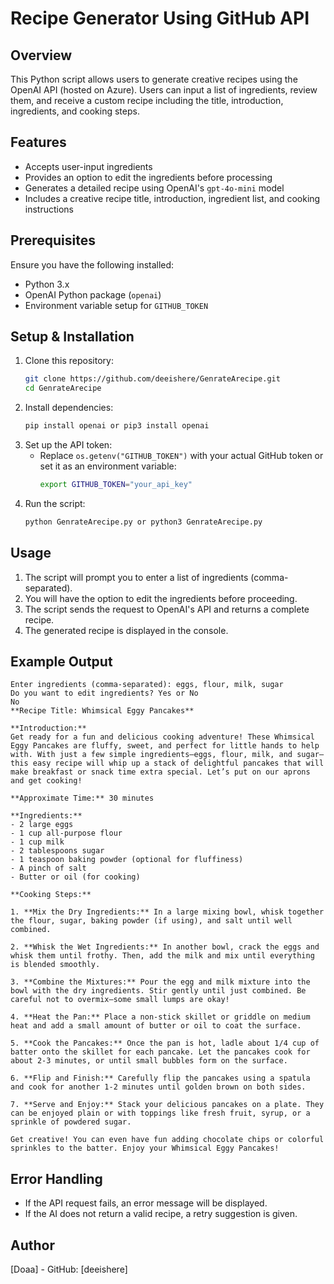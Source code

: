 # Recipe Generator Using GitHub API

## Overview
This Python script allows users to generate creative recipes using the OpenAI API (hosted on Azure). Users can input a list of ingredients, review them, and receive a custom recipe including the title, introduction, ingredients, and cooking steps.

## Features
- Accepts user-input ingredients
- Provides an option to edit the ingredients before processing
- Generates a detailed recipe using OpenAI's `gpt-4o-mini` model
- Includes a creative recipe title, introduction, ingredient list, and cooking instructions

## Prerequisites
Ensure you have the following installed:
- Python 3.x
- OpenAI Python package (`openai`)
- Environment variable setup for `GITHUB_TOKEN`

## Setup & Installation
1. Clone this repository:
   ```bash
   git clone https://github.com/deeishere/GenrateArecipe.git
   cd GenrateArecipe
   ```
2. Install dependencies:
   ```bash
   pip install openai or pip3 install openai
   ```
3. Set up the API token:
   - Replace `os.getenv("GITHUB_TOKEN")` with your actual GitHub token or set it as an environment variable:
     ```bash
     export GITHUB_TOKEN="your_api_key"
     ```
4. Run the script:
   ```bash
   python GenrateArecipe.py or python3 GenrateArecipe.py
   ```

## Usage
1. The script will prompt you to enter a list of ingredients (comma-separated).
2. You will have the option to edit the ingredients before proceeding.
3. The script sends the request to OpenAI's API and returns a complete recipe.
4. The generated recipe is displayed in the console.

## Example Output
```
Enter ingredients (comma-separated): eggs, flour, milk, sugar
Do you want to edit ingredients? Yes or No
No
**Recipe Title: Whimsical Eggy Pancakes**

**Introduction:**
Get ready for a fun and delicious cooking adventure! These Whimsical Eggy Pancakes are fluffy, sweet, and perfect for little hands to help with. With just a few simple ingredients—eggs, flour, milk, and sugar—this easy recipe will whip up a stack of delightful pancakes that will make breakfast or snack time extra special. Let’s put on our aprons and get cooking!

**Approximate Time:** 30 minutes 

**Ingredients:**
- 2 large eggs
- 1 cup all-purpose flour
- 1 cup milk
- 2 tablespoons sugar
- 1 teaspoon baking powder (optional for fluffiness)
- A pinch of salt
- Butter or oil (for cooking)

**Cooking Steps:**

1. **Mix the Dry Ingredients:** In a large mixing bowl, whisk together the flour, sugar, baking powder (if using), and salt until well combined.

2. **Whisk the Wet Ingredients:** In another bowl, crack the eggs and whisk them until frothy. Then, add the milk and mix until everything is blended smoothly.

3. **Combine the Mixtures:** Pour the egg and milk mixture into the bowl with the dry ingredients. Stir gently until just combined. Be careful not to overmix—some small lumps are okay! 

4. **Heat the Pan:** Place a non-stick skillet or griddle on medium heat and add a small amount of butter or oil to coat the surface.

5. **Cook the Pancakes:** Once the pan is hot, ladle about 1/4 cup of batter onto the skillet for each pancake. Let the pancakes cook for about 2-3 minutes, or until small bubbles form on the surface. 

6. **Flip and Finish:** Carefully flip the pancakes using a spatula and cook for another 1-2 minutes until golden brown on both sides. 

7. **Serve and Enjoy:** Stack your delicious pancakes on a plate. They can be enjoyed plain or with toppings like fresh fruit, syrup, or a sprinkle of powdered sugar. 

Get creative! You can even have fun adding chocolate chips or colorful sprinkles to the batter. Enjoy your Whimsical Eggy Pancakes!
```

## Error Handling
- If the API request fails, an error message will be displayed.
- If the AI does not return a valid recipe, a retry suggestion is given.


## Author
[Doaa] - GitHub: [deeishere]


